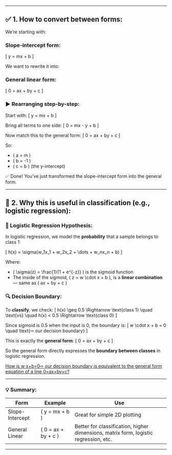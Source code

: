 
---

## ✅ 1. **How to convert between forms:**

We’re starting with:

### **Slope-intercept form:**
\[
y = mx + b
\]

We want to rewrite it into:

### **General linear form:**
\[
0 = ax + by + c
\]

### ▶️ Rearranging step-by-step:

Start with:
\[
y = mx + b
\]

Bring all terms to one side:
\[
0 = mx - y + b
\]

Now match this to the general form:
\[
0 = ax + by + c
\]

So:
- \( a = m \)
- \( b = -1 \)
- \( c = b \) (the y-intercept)

✅ Done! You've just transformed the slope-intercept form into the general form.

---

## 🧠 2. **Why this is useful in classification (e.g., logistic regression):**

### 📌 Logistic Regression Hypothesis:

In logistic regression, we model the **probability** that a sample belongs to class 1:

\[
h(x) = \sigma(w_1x_1 + w_2x_2 + \dots + w_nx_n + b)
\]

Where:
- \( \sigma(z) = \frac{1}{1 + e^{-z}} \) is the sigmoid function
- The inside of the sigmoid, \( z = w \cdot x + b \), is a **linear combination** — same as \( ax + by + c \)

### 🔍 Decision Boundary:

To **classify**, we check:
\[
h(x) \geq 0.5 \Rightarrow \text{class 1}
\quad \text{vs} \quad
h(x) < 0.5 \Rightarrow \text{class 0}
\]

Since sigmoid is 0.5 when the input is 0, the boundary is:
\[
w \cdot x + b = 0 \quad \text{⇨ our decision boundary}
\]

This is exactly the **general form**: 
\[
0 = ax + by + c
\]

So the general form directly expresses the **boundary between classes** in logistic regression.

[How is w⋅x+b=0⇨ our decision boundary is equivalent to the general form equation of a line 0=ax+by+c?](how_logistic_regression_equation_is_same_as_a_lines_general_form_formula.md)

---

### 💡 Summary:

| Form | Example | Use |
|------|--------|------|
| Slope-Intercept | \( y = mx + b \) | Great for simple 2D plotting |
| General Linear | \( 0 = ax + by + c \) | Better for classification, higher dimensions, matrix form, logistic regression, etc. |

---

